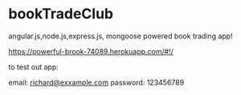 # bookTradeClub
angular.js,node.js,express.js, mongoose powered book trading app!

https://powerful-brook-74089.herokuapp.com/#!/

to test out app: 

email: richard@exxample.com
password: 123456789
